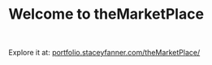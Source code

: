 # Welcome to theMarketPlace

<!-- theBookVerse is a React front-end application that leverages the power of the Google Books API to provide users with an immersive experience in exploring a vast array of books.

<div align="center">
  <img src="./brief/homepage.png" alt="Homepage Screenshot" width="100">
  <img src="./brief/homepage_laptop.png" alt="Homepage Screenshot" width="245">
</div> -->

<br>

Explore it at: [portfolio.staceyfanner.com/theMarketPlace/](http://portfolio.staceyfanner.com/theMarketPlace/)

<!-- ## About

theBookVerse is a comprehensive and intuitive books app designed to bring the world of literature to your fingertips. With theBookVerse, users can effortlessly explore an extensive library of books, discover new titles, and delve into detailed information about their favorite books.

## Planning Artifacts

1. Figma board: [board](https://www.figma.com/file/poyTLff8dMQd5bqgpUxUXs/theBookVerse?type=design&node-id=0%3A1&mode=design&t=q9huSLreRqj1BvCh-1)

<div align="center">
  <img src="./brief/responsive-design.png" alt="Screenshot of my Figma design board" width="300">
</div>

<br>

## Key Features:

1. **Search Functionality:** Easily search for books by title, author, genre, or keyword to find exactly what you're looking for.
2. **Book Gallery:** Immerse yourself in a virtual gallery of books.
3. **Detailed Book Info:** Get access to comprehensive information about each book. Where available, there are links to Google Play to buy the book.

## Key Learning Highlights

1. **React**: Identifying a use case for useRef for the modal to utilize dialog's built-in methods to control the modal. Overall deepening my understanding of React and reusable module design.
2. **Google Books API**: Reading through documentation and working with Postman to wrangle the API.
3. **Figma**: Feeling more confident with Figma and experimenting with new features such as exporting assets directly from Figma designs to improve my design choices.

## Challenges

1. **Dialog element**: Issues with rendering and understanding that adding a display property to the dialog itself would negate the close() method which meant that the dialog effectively would not "close".
2. **CSS Positioning**: Working across Grid and Flexbox to get the best of each.
3. **Responsive Design**: Trying to manage how the app would be experienced across a range of device sizes - using Polypane to guide my choices to help shape a responsive experience.

## To-Dos

1. **Additional Functionality**: Explore ways to create a user reading list, utilizing the Bookshelf functionality of Google Books API.

## Screenshots

| Home Page                                | Modal View                      |
| ---------------------------------------- | ------------------------------- |
| ![Homepage](./brief/homepage_laptop.png) | ![Notes App](./brief/modal.png) |

## Technologies Used

<div align="center">

![Figma](https://img.shields.io/badge/-Figma-05122A?style=flat&logo=figma)
![Google Books API](https://img.shields.io/badge/-Google%20Books%20API-05122A?style=flat&logo=google)
![HTML5](https://img.shields.io/badge/-HTML5-05122A?style=flat&logo=html5)
![CSS3](https://img.shields.io/badge/-CSS3-05122A?style=flat&logo=css3)
![Sass](https://img.shields.io/badge/-Sass-05122A?style=flat&logo=sass)
![JavaScript](https://img.shields.io/badge/-JavaScript-05122A?style=flat&logo=javascript)
![Git](https://img.shields.io/badge/-Git-05122A?style=flat&logo=git)
![GitHub](https://img.shields.io/badge/-GitHub-05122A?style=flat&logo=github)

</div> -->
